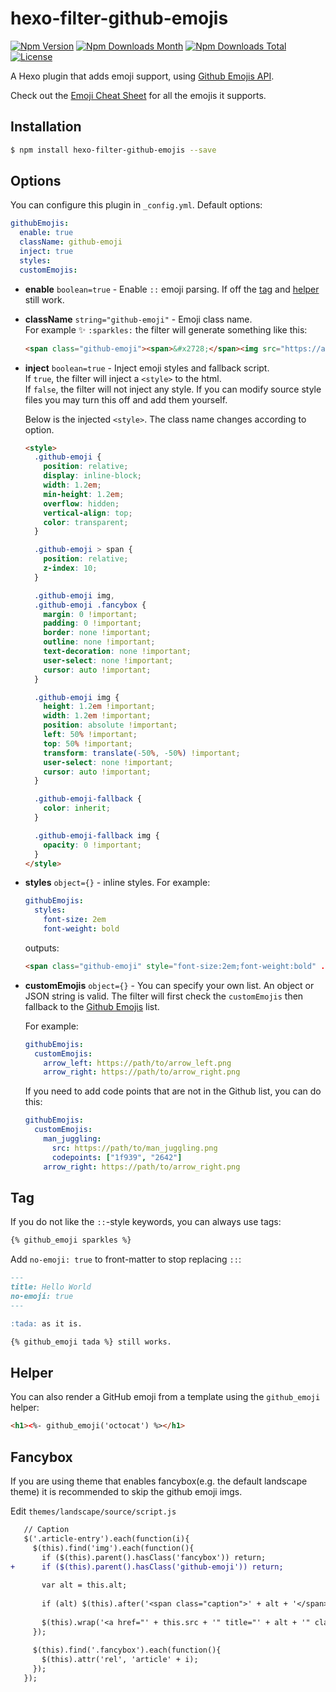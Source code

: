 # hexo-filter-github-emojis

[![Npm Version](https://img.shields.io/npm/v/hexo-filter-github-emojis.svg)](https://npmjs.org/package/hexo-filter-github-emojis)
[![Npm Downloads Month](https://img.shields.io/npm/dm/hexo-filter-github-emojis.svg)](https://npmjs.org/package/hexo-filter-github-emojis)
[![Npm Downloads Total](https://img.shields.io/npm/dt/hexo-filter-github-emojis.svg)](https://npmjs.org/package/hexo-filter-github-emojis)
[![License](https://img.shields.io/npm/l/hexo-filter-github-emojis.svg)](https://npmjs.org/package/hexo-filter-github-emojis)

A Hexo plugin that adds emoji support, using [Github Emojis API][ghemojis].

Check out the [Emoji Cheat Sheet](http://www.webpagefx.com/tools/emoji-cheat-sheet/) for all the emojis it supports.

## Installation

``` bash
$ npm install hexo-filter-github-emojis --save
```

## Options

You can configure this plugin in `_config.yml`. Default options:

``` yaml
githubEmojis:
  enable: true
  className: github-emoji
  inject: true
  styles:
  customEmojis:
```

- **enable** `boolean=true` - Enable `::` emoji parsing. If off the [tag](#tag) and [helper](#helper) still work.

- **className** `string="github-emoji"` - Emoji class name.  
  For example :sparkles: `:sparkles:` the filter will generate something like this:

  ```html
  <span class="github-emoji"><span>&#x2728;</span><img src="https://assets-cdn.github.com/images/icons/emoji/unicode/2728.png?v8"></span>
  ```

- **inject** `boolean=true` - Inject emoji styles and fallback script.  
  If `true`, the filter will inject a `<style>` to the html.  
  If `false`, the filter will not inject any style. If you can modify source style files you may turn this off and add them yourself.  
  
  Below is the injected `<style>`. The class name changes according to option.

  ```html
  <style>
    .github-emoji {
      position: relative;
      display: inline-block;
      width: 1.2em;
      min-height: 1.2em;
      overflow: hidden;
      vertical-align: top;
      color: transparent;
    }

    .github-emoji > span {
      position: relative;
      z-index: 10;
    }

    .github-emoji img,
    .github-emoji .fancybox {
      margin: 0 !important;
      padding: 0 !important;
      border: none !important;
      outline: none !important;
      text-decoration: none !important;
      user-select: none !important;
      cursor: auto !important;
    }

    .github-emoji img {
      height: 1.2em !important;
      width: 1.2em !important;
      position: absolute !important;
      left: 50% !important;
      top: 50% !important;
      transform: translate(-50%, -50%) !important;
      user-select: none !important;
      cursor: auto !important;
    }

    .github-emoji-fallback {
      color: inherit;
    }

    .github-emoji-fallback img {
      opacity: 0 !important;
    }
  </style>
  ```

- **styles** `object={}` - inline styles. For example:

  ```yaml
  githubEmojis:
    styles:
      font-size: 2em
      font-weight: bold
  ```

  outputs:

  ```html
  <span class="github-emoji" style="font-size:2em;font-weight:bold" ...>
  ```

- **customEmojis** `object={}` - You can specify your own list. An object or JSON string is valid. The filter will first check the `customEmojis` then fallback to the [Github Emojis][ghemojis] list.

  For example:

  ```yaml
  githubEmojis:
    customEmojis:
      arrow_left: https://path/to/arrow_left.png
      arrow_right: https://path/to/arrow_right.png
  ```

  If you need to add code points that are not in the Github list, you can do this:

  ```yaml
  githubEmojis:
    customEmojis:
      man_juggling:
        src: https://path/to/man_juggling.png
        codepoints: ["1f939", "2642"]
      arrow_right: https://path/to/arrow_right.png
  ```

## Tag

If you do not like the `::`-style keywords, you can always use tags:

```html
{% github_emoji sparkles %}
```

Add `no-emoji: true` to front-matter to stop replacing `::`:

```md
---
title: Hello World
no-emoji: true
---

:tada: as it is.

{% github_emoji tada %} still works.
```

## Helper

You can also render a GitHub emoji from a template using the `github_emoji` helper:

```html
<h1><%- github_emoji('octocat') %></h1>
```

## Fancybox

If you are using theme that enables fancybox(e.g. the default landscape theme) it is recommended to skip the github emoji imgs.

Edit `themes/landscape/source/script.js`

```diff
   // Caption
   $('.article-entry').each(function(i){
     $(this).find('img').each(function(){
       if ($(this).parent().hasClass('fancybox')) return;
+      if ($(this).parent().hasClass('github-emoji')) return;
 
       var alt = this.alt;
 
       if (alt) $(this).after('<span class="caption">' + alt + '</span>');
 
       $(this).wrap('<a href="' + this.src + '" title="' + alt + '" class="fancybox"></a>');
     });
 
     $(this).find('.fancybox').each(function(){
       $(this).attr('rel', 'article' + i);
     });
   });
```

[ghemojis]: https://api.github.com/emojis

